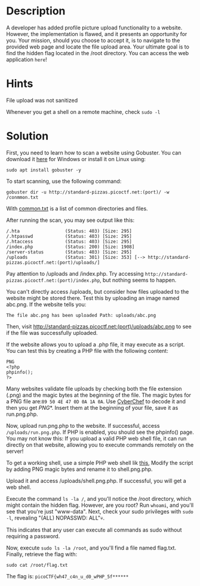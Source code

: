 # Description 

A developer has added profile picture upload functionality to a website. However, the implementation is flawed, and it presents an opportunity for you. Your mission, should you choose to accept it, is to navigate to the provided web page and locate the file upload area. Your ultimate goal is to find the hidden flag located in the /root directory.
You can access the web application `here`!

# Hints

File upload was not sanitized

Whenever you get a shell on a remote machine, check `sudo -l`

# Solution 

First, you need to learn how to scan a website using Gobuster. You can download it [here](https://github.com/OJ/gobuster/releases) for Windows or install it on Linux using:
```
sudo apt install gobuster -y
```

To start scanning, use the following command:
```
gobuster dir -u http://standard-pizzas.picoctf.net:(port)/ -w /conmmon.txt
```
With [common.txt](](https://github.com/danielmiessler/SecLists/blob/master/Discovery/Web-Content/common.txt)) is a list of common directories and files.

After running the scan, you may see output like this:
```
/.hta                 (Status: 403) [Size: 295]
/.htpasswd            (Status: 403) [Size: 295]
/.htaccess            (Status: 403) [Size: 295]
/index.php            (Status: 200) [Size: 1908]
/server-status        (Status: 403) [Size: 295]
/uploads              (Status: 301) [Size: 353] [--> http://standard-pizzas.picoctf.net:(port)/uploads/]
```

Pay attention to /uploads and /index.php. Try accessing `http://standard-pizzas.picoctf.net:(port)/index.php`, but nothing seems to happen.

You can't directly access /uploads, but consider how files uploaded to the website might be stored there. Test this by uploading an image named abc.png. If the website tells you:

`The file abc.png has been uploaded Path: uploads/abc.png`

Then, visit http://standard-pizzas.picoctf.net:(port)/uploads/abc.png to see if the file was successfully uploaded.

If the website allows you to upload a .php file, it may execute as a script. You can test this by creating a PHP file with the following content:
```
PNG
<?php
phpinfo();
?>
```
Many websites validate file uploads by checking both the file extension (.png) and the magic bytes at the beginning of the file. The magic bytes for a PNG file are:`89 50 4E 47 0D 0A 1A 0A`. Use [CyberChef](https://gchq.github.io/CyberChef/) to decode it and then you get *PNG**. Insert them at the beginning of your file, save it as run.png.php.

Now, upload run.png.php to the website. If successful, access `/uploads/run.png.php`. If PHP is enabled, you should see the phpinfo() page.
You may not know this: If you upload a valid PHP web shell file, it can run directly on that website, allowing you to execute commands remotely on the server!

To get a working shell, use a simple PHP web shell lik [this](https://gist.github.com/joswr1ght/22f40787de19d80d110b37fb79ac3985), Modify the script by adding PNG magic bytes and rename it to shell.png.php.

Upload it and access /uploads/shell.png.php. If successful, you will get a web shell.

Execute the command `ls -la /`, and you'll notice the /root directory, which might contain the hidden flag. However, are you root? Run `whoami`, and you'll see that you're just "www-data". Next, check your sudo privileges with `sudo -l`, revealing "(ALL) NOPASSWD: ALL"💀.

This indicates that any user can execute all commands as sudo without requiring a password.

Now, execute `sudo ls -la /root`, and you'll find a file named flag.txt. Finally, retrieve the flag with:
```
sudo cat /root/flag.txt
```

The flag is: `picoCTF{wh47_c4n_u_d0_wPHP_5f******`

